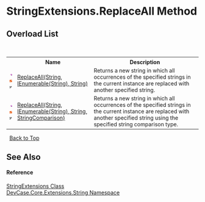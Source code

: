 # StringExtensions.ReplaceAll Method 
 


## Overload List
&nbsp;<table><tr><th></th><th>Name</th><th>Description</th></tr><tr><td>![Public method](media/pubmethod.gif "Public method")![Static member](media/static.gif "Static member")![Code example](media/CodeExample.png "Code example")</td><td><a href="M_DevCase_Core_Extensions_String_StringExtensions_ReplaceAll">ReplaceAll(String, IEnumerable(String), String)</a></td><td>
Returns a new string in which all occurrences of the specified strings in the current instance are replaced with another specified string.</td></tr><tr><td>![Public method](media/pubmethod.gif "Public method")![Static member](media/static.gif "Static member")![Code example](media/CodeExample.png "Code example")</td><td><a href="M_DevCase_Core_Extensions_String_StringExtensions_ReplaceAll_1">ReplaceAll(String, IEnumerable(String), String, StringComparison)</a></td><td>
Returns a new string in which all occurrences of the specified strings in the current instance are replaced with another specified string using the specified string comparison type.</td></tr></table>&nbsp;
<a href="#stringextensions.replaceall-method">Back to Top</a>

## See Also


#### Reference
<a href="T_DevCase_Core_Extensions_String_StringExtensions">StringExtensions Class</a><br /><a href="N_DevCase_Core_Extensions_String">DevCase.Core.Extensions.String Namespace</a><br />